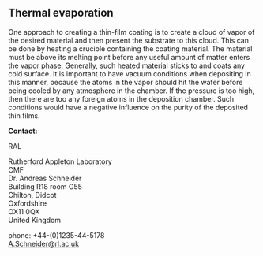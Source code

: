 ## Thermal evaporation

One approach to creating a thin-film coating is to create a cloud of vapor of the desired material and then present the substrate to this cloud. This can be done by heating a crucible containing the coating material. The material must be above its melting point before any useful amount of matter enters the vapor phase. Generally, such heated material sticks to and coats any cold surface. It is important to have vacuum conditions when depositing in this manner, because the atoms in the vapor should hit the wafer before being cooled by any atmosphere in the chamber. If the pressure is too high, then there are too any foreign atoms in the deposition chamber. Such conditions would have a negative influence on the purity of the deposited thin films.
<!--break-->
__Contact:__

RAL

Rutherford Appleton Laboratory  
CMF  
Dr. Andreas Schneider  
Building R18 room G55   
Chilton, Didcot  
Oxfordshire   
OX11 0QX   
United Kingdom

phone: +44-(0)1235-44-5178  
A.Schneider@rl.ac.uk